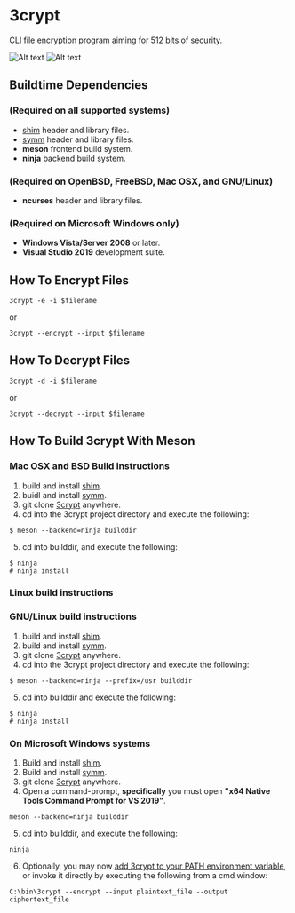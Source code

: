 # 3crypt
CLI file encryption program aiming for 512 bits of security.

![Alt text](/../screenshots/plaintext.png?raw=true "Before 3crypt Encryption")
![Alt text](/../screenshots/ciphertext.png?raw=true "After 3crypt Encryption")

## Buildtime Dependencies
### (Required on all supported systems)
-   [shim](https://github.com/stuartcalder/shim) header and library files.
-   [symm](https://github.com/stuartcalder/symm) header and library files.
-   __meson__ frontend build system.
-   __ninja__ backend build system.
### (Required on OpenBSD, FreeBSD, Mac OSX, and GNU/Linux)
-   __ncurses__ header and library files.
### (Required on Microsoft Windows only)
-   __Windows Vista/Server 2008__ or later.
-   __Visual Studio 2019__ development suite.
## How To Encrypt Files
```
3crypt -e -i $filename
```
or
```
3crypt --encrypt --input $filename
```
## How To Decrypt Files
```
3crypt -d -i $filename
```
or
```
3crypt --decrypt --input $filename
```
## How To Build 3crypt With Meson
### Mac OSX and BSD Build instructions
1. build and install [shim](https://github.com/stuartcalder/shim.git).
2. buidl and install [symm](https://github.com/stuartcalder/symm.git).
3. git clone [3crypt](https://github.com/stuartcalder/3crypt.git) anywhere.
4. cd into the 3crypt project directory and execute the following:
```
$ meson --backend=ninja builddir
```
5. cd into builddir, and execute the following:
```
$ ninja
# ninja install
```
### Linux build instructions
### GNU/Linux build instructions
1. build and install [shim](https://github.com/stuartcalder/shim.git).
2. build and install [symm](https://github.com/stuartcalder/symm.git).
3. git clone [3crypt](https://github.com/stuartcalder/3crypt) anywhere.
4. cd into the 3crypt project directory and execute the following:
```
$ meson --backend=ninja --prefix=/usr builddir
```
5. cd into builddir and execute the following:
```
$ ninja
# ninja install
```
### On Microsoft Windows systems
1. Build and install [shim](https://github.com/stuartcalder/shim.git).
2. Build and install [symm](https://github.com/stuartcalder/symm.git).
3. git clone [3crypt](https://github.com/stuartcalder/3crypt.git) anywhere.
4. Open a command-prompt, **specifically** you must open __"x64 Native Tools Command Prompt for VS 2019"__.
```
meson --backend=ninja builddir
```
5. cd into builddir, and execute the following:
```
ninja
```
6. Optionally, you may now [add 3crypt to your PATH environment variable](https://stackoverflow.com/questions/9546324/adding-directory-to-path-environment-variable-in-windows), or invoke it directly by executing the following from a cmd window:
```
C:\bin\3crypt --encrypt --input plaintext_file --output ciphertext_file
```
